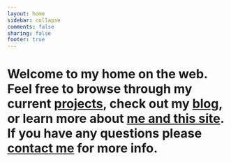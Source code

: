 ```yaml
---
layout: home
sidebar: collapse
comments: false
sharing: false
footer: true
---
```


# Welcome to my home on the web. Feel free to browse through my current [projects](/projects), check out my [blog](/blog), or learn more about [me and this site](/about). If you have any questions please [contact me](/contact) for more info.
